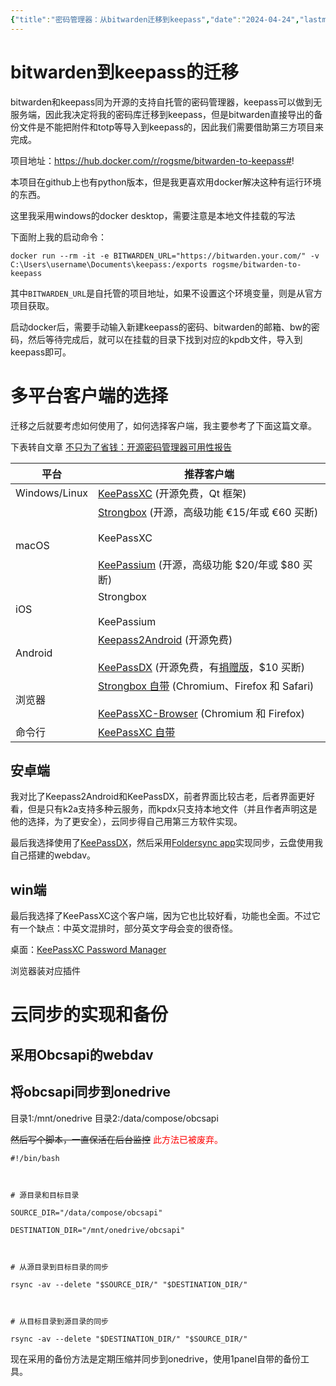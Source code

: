 ```yaml
---
{"title":"密码管理器：从bitwarden迁移到keepass","date":"2024-04-24","lastmod":"2024-12-16","creation date":"2024-04-24 19:19","modification date":"星期一 2024 十二月16日 12:25:42","tags":["自托管"],"categories":["geek"],"alases":null,"dg-publish":true,"created":"2025-03-08T11:35","updated":"2025-04-15T22:25","dg-path":"自托管折腾/密码管理器：从bitwarden迁移到keepass.md","permalink":"/自托管折腾/密码管理器：从bitwarden迁移到keepass/","dgPassFrontmatter":true,"noteIcon":""}
---
```




# bitwarden到keepass的迁移

bitwarden和keepass同为开源的支持自托管的密码管理器，keepass可以做到无服务端，因此我决定将我的密码库迁移到keepass，但是bitwarden直接导出的备份文件是不能把附件和totp等导入到keepass的，因此我们需要借助第三方项目来完成。

项目地址：https://hub.docker.com/r/rogsme/bitwarden-to-keepass#!

本项目在github上也有python版本，但是我更喜欢用docker解决这种有运行环境的东西。

这里我采用windows的docker desktop，需要注意是本地文件挂载的写法

下面附上我的启动命令：
```
docker run --rm -it -e BITWARDEN_URL="https://bitwarden.your.com/" -v C:\Users\username\Documents\keepass:/exports rogsme/bitwarden-to-keepass
```

其中`BITWARDEN_URL`是自托管的项目地址，如果不设置这个环境变量，则是从官方项目获取。

启动docker后，需要手动输入新建keepass的密码、bitwarden的邮箱、bw的密码，然后等待完成后，就可以在挂载的目录下找到对应的kpdb文件，导入到keepass即可。

# 多平台客户端的选择 

迁移之后就要考虑如何使用了，如何选择客户端，我主要参考了下面这篇文章。

下表转自文章 [不只为了省钱：开源密码管理器可用性报告](https://client.sspai.com/prime/story/opensource-password-managers-compared#!)


| 平台            | 推荐客户端                                                                                                                                                                                                                                                                                                                                                                                |
| ------------- | ------------------------------------------------------------------------------------------------------------------------------------------------------------------------------------------------------------------------------------------------------------------------------------------------------------------------------------------------------------------------------------ |
| Windows/Linux | [KeePassXC](https://client.sspai.com/link?target=https%3A%2F%2Fkeepassxc.org%2F) (开源免费，Qt 框架)                                                                                                                                                                                                                                                                                        |
| macOS         | [Strongbox](https://client.sspai.com/link?target=https%3A%2F%2Fgithub.com%2Fstrongbox-password-safe%2FStrongbox) (开源，高级功能 €15/年或 €60 买断)<br><br>KeePassXC<br><br>[KeePassium](https://client.sspai.com/link?target=https%3A%2F%2Fgithub.com%2Fkeepassium%2FKeePassium) (开源，高级功能 $20/年或 $80 买断)                                                                                       |
| iOS           | Strongbox<br><br>KeePassium                                                                                                                                                                                                                                                                                                                                                          |
| Android       | [Keepass2Android](https://client.sspai.com/link?target=https%3A%2F%2Fgithub.com%2FPhilippC%2Fkeepass2android) (开源免费)<br><br>[KeePassDX](https://client.sspai.com/link?target=https%3A%2F%2Fgithub.com%2FKunzisoft%2FKeePassDX) (开源免费，有[捐赠版](https://client.sspai.com/link?target=https%3A%2F%2Fplay.google.com%2Fstore%2Fapps%2Fdatasafety%3Fid%3Dcom.kunzisoft.keepass.pro)，$10 买断) |
| 浏览器           | [Strongbox 自带](https://client.sspai.com/link?target=https%3A%2F%2Fstrongbox.reamaze.com%2Fkb%2Fautofill%2Fare-there-any-browser-plugins-for-strongbox) (Chromium、Firefox 和 Safari)<br><br>[KeePassXC-Browser](https://client.sspai.com/link?target=https%3A%2F%2Fgithub.com%2Fkeepassxreboot%2Fkeepassxc-browser) (Chromium 和 Firefox)                                               |
| 命令行           | [KeePassXC 自带](https://client.sspai.com/link?target=https%3A%2F%2Fkeepassxc.org%2Fdocs%2FKeePassXC_UserGuide%23_command_line_tool)                                                                                                                                                                                                                                                   |



## 安卓端


我对比了Keepass2Android和KeePassDX，前者界面比较古老，后者界面更好看，但是只有k2a支持多种云服务，而kpdx只支持本地文件（并且作者声明这是他的选择，为了更安全），云同步得自己用第三方软件实现。

最后我选择使用了[KeePassDX](https://play.google.com/store/apps/details?id=com.kunzisoft.keepass.free&hl=en)，然后采用[Foldersync app](https://play.google.com/store/apps/details?id=dk.tacit.android.foldersync.lite&hl=en)实现同步，云盘使用我自己搭建的webdav。

## win端

最后我选择了KeePassXC这个客户端，因为它也比较好看，功能也全面。不过它有一个缺点：中英文混排时，部分英文字母会变的很奇怪。

桌面：[KeePassXC Password Manager](https://keepassxc.org/)

浏览器装对应插件 


# 云同步的实现和备份 

## 采用Obcsapi的webdav


## 将obcsapi同步到onedrive

目录1:/mnt/onedrive
目录2:/data/compose/obcsapi

~~然后写个脚本，一直保活在后台监控~~ <font color="#ff0000">此方法已被废弃。</font>

```
#!/bin/bash

  

# 源目录和目标目录

SOURCE_DIR="/data/compose/obcsapi"

DESTINATION_DIR="/mnt/onedrive/obcsapi"

  

# 从源目录到目标目录的同步

rsync -av --delete "$SOURCE_DIR/" "$DESTINATION_DIR/"

  

# 从目标目录到源目录的同步

rsync -av --delete "$DESTINATION_DIR/" "$SOURCE_DIR/"
```

现在采用的备份方法是定期压缩并同步到onedrive，使用1panel自带的备份工具。